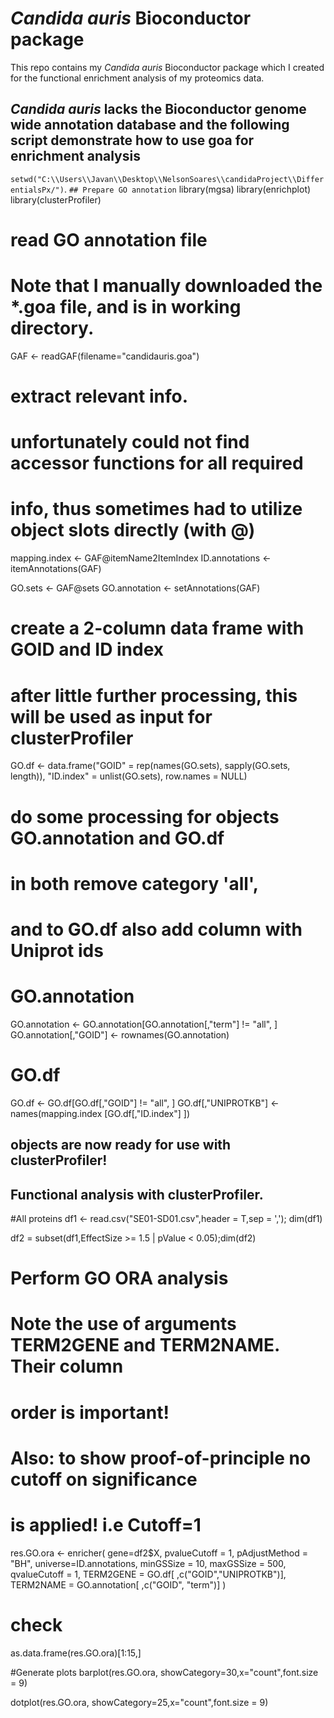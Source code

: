 # _Candida auris_ Bioconductor package
This repo contains my _*Candida auris*_ Bioconductor package which I created for the functional enrichment analysis of my proteomics data.
## _*Candida auris*_ lacks the Bioconductor genome wide annotation database and the following script demonstrate how to use goa for enrichment analysis
`setwd("C:\\Users\\Javan\\Desktop\\NelsonSoares\\candidaProject\\DifferentialsPx/")`.
`## Prepare GO annotation`
library(mgsa)
library(enrichplot)
library(clusterProfiler)

# read GO annotation file
# Note that I manually downloaded the *.goa file, and is in working directory.
GAF <- readGAF(filename="candidauris.goa")

# extract relevant info.
# unfortunately could not find accessor functions for all required
# info, thus sometimes had to utilize object slots directly (with @)
mapping.index <-  GAF@itemName2ItemIndex
ID.annotations <- itemAnnotations(GAF)

GO.sets <- GAF@sets
GO.annotation <- setAnnotations(GAF)

# create a 2-column data frame with GOID and ID index
# after little further processing, this will be used as input for clusterProfiler
GO.df <- data.frame("GOID" = rep(names(GO.sets), sapply(GO.sets, length)),
                    "ID.index" = unlist(GO.sets),  row.names = NULL)


# do some processing for objects GO.annotation and GO.df
# in both remove category 'all',
# and to GO.df also add column with Uniprot ids

# GO.annotation
GO.annotation <- GO.annotation[GO.annotation[,"term"] != "all", ]
GO.annotation[,"GOID"] <- rownames(GO.annotation)

# GO.df
GO.df <- GO.df[GO.df[,"GOID"] != "all", ]
GO.df[,"UNIPROTKB"] <- names(mapping.index [GO.df[,"ID.index"] ])


## objects are now ready for use with clusterProfiler!


## Functional analysis with clusterProfiler.
#All proteins
df1 <- read.csv("SE01-SD01.csv",header = T,sep = ','); dim(df1)

df2 = subset(df1,EffectSize >= 1.5 | pValue < 0.05);dim(df2)

# Perform GO ORA analysis
# Note the use of arguments TERM2GENE and TERM2NAME. Their column
# order is important!
# Also: to show proof-of-principle no cutoff on significance
# is applied! i.e Cutoff=1

res.GO.ora <- enricher(
  gene=df2$X,
  pvalueCutoff = 1,
  pAdjustMethod = "BH",
  universe=ID.annotations,
  minGSSize = 10,
  maxGSSize = 500,
  qvalueCutoff = 1,
  TERM2GENE = GO.df[ ,c("GOID","UNIPROTKB")],
  TERM2NAME = GO.annotation[ ,c("GOID", "term")]
)

# check
as.data.frame(res.GO.ora)[1:15,]

#Generate plots
barplot(res.GO.ora, showCategory=30,x="count",font.size = 9)

dotplot(res.GO.ora, showCategory=25,x="count",font.size = 9)
